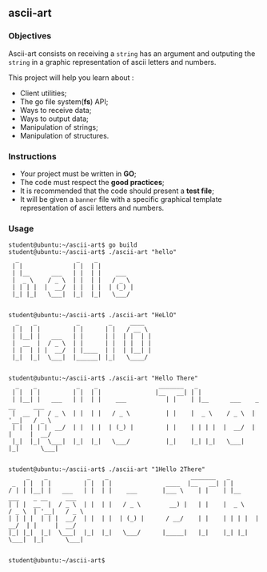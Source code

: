 ## ascii-art

### Objectives

Ascii-art consists on receiving a `string` has an argument and outputing the `string` in a graphic representation of ascii letters and numbers.

This project will help you learn about :

- Client utilities;
- The go file system(**fs**) API;
- Ways to receive data;
- Ways to output data;
- Manipulation of strings;
- Manipulation of structures.

### Instructions

- Your project must be written in **GO**;
- The code must respect the **good practices**;
- It is recommended that the code should present a **test file**;
- It will be given a `banner` file with a specific graphical template representation of ascii letters and numbers.

### Usage

```console
student@ubuntu:~/ascii-art$ go build
student@ubuntu:~/ascii-art$ ./ascii-art "hello"
  _                _    _           
 | |              | |  | |          
 | |__      ___   | |  | |    ___   
 |  _ \    / _ \  | |  | |   / _ \  
 | | | |  |  __/  | |  | |  | (_) | 
 |_| |_|   \___|  |_|  |_|   \___/  
                                    
                                    
student@ubuntu:~/ascii-art$ ./ascii-art "HeLlO"
  _    _           _        _     ____   
 | |  | |         | |      | |   / __ \  
 | |__| |   ___   | |      | |  | |  | | 
 |  __  |  / _ \  | |      | |  | |  | | 
 | |  | | |  __/  | |____  | |  | |__| | 
 |_|  |_|  \___|  |______| |_|   \____/  
                                         
                                         
student@ubuntu:~/ascii-art$ ./ascii-art "Hello There"
  _    _           _    _                 _______   _                              
 | |  | |         | |  | |               |__   __| | |                             
 | |__| |   ___   | |  | |    ___           | |    | |__      ___    _ __     ___  
 |  __  |  / _ \  | |  | |   / _ \          | |    |  _ \    / _ \  | '__|   / _ \ 
 | |  | | |  __/  | |  | |  | (_) |         | |    | | | |  |  __/  | |     |  __/ 
 |_|  |_|  \___|  |_|  |_|   \___/          |_|    |_| |_|   \___|  |_|      \___| 
                                                                                   
                                                                                   
student@ubuntu:~/ascii-art$ ./ascii-art "1Hello 2There"
     _    _           _    _                       _______   _                              
 _  | |  | |         | |  | |               ____  |__   __| | |                             
/ | | |__| |   ___   | |  | |    ___       |___ \    | |    | |__      ___    _ __     ___  
| | |  __  |  / _ \  | |  | |   / _ \        __) |   | |    |  _ \    / _ \  | '__|   / _ \ 
| | | |  | | |  __/  | |  | |  | (_) |      / __/    | |    | | | |  |  __/  | |     |  __/ 
|_| |_|  |_|  \___|  |_|  |_|   \___/      |_____|   |_|    |_| |_|   \___|  |_|      \___| 
                                                                                            
                                                                                            
student@ubuntu:~/ascii-art$
```

